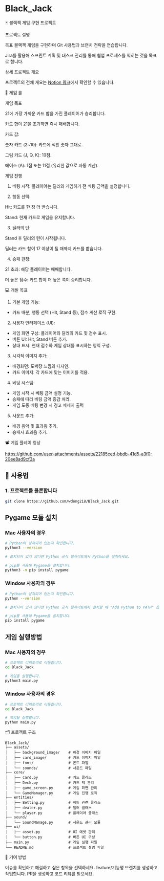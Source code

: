 # Black_Jack



🃏 블랙잭 게임 구현 프로젝트

프로젝트 설명

목표
블랙잭 게임을 구현하며 Git 사용법과 브랜치 전략을 연습합니다.

Jira를 활용해 스프린트 계획 및 태스크 관리를 통해 협업 프로세스를 익히는 것을 목표로 합니다.

상세 프로젝트 개요

프로젝트의 전체 개요는 [Notion 링크](https://peridot-chicken-4e7.notion.site/16226275352480c6accfdea53f38e27d?pvs=4)에서 확인할 수 있습니다.

🎯 게임 룰

게임 목표

21에 가장 가까운 카드 합을 가진 플레이어가 승리합니다.

카드 합이 21을 초과하면 즉시 패배합니다.

카드 값:

숫자 카드 (2~10): 카드에 적힌 숫자 그대로.

그림 카드 (J, Q, K): 10점.

에이스 (A): 1점 또는 11점 (유리한 값으로 자동 계산).

게임 진행

1. 베팅 시작: 플레이어는 딜러와 게임하기 전 베팅 금액을 설정합니다.

2. 행동 선택:

Hit: 카드를 한 장 더 받습니다.

Stand: 현재 카드로 게임을 유지합니다.

3. 딜러의 턴:

Stand 후 딜러의 턴이 시작됩니다. 

딜러는 카드 합이 17 이상이 될 때까지 카드를 받습니다.

4. 승패 판정:

21 초과: 해당 플레이어는 패배합니다.

더 높은 점수: 카드 합이 더 높은 쪽이 승리합니다.

💻 개발 목표

1. 기본 게임 기능:
   
- 카드 배분, 행동 선택 (Hit, Stand 등), 점수 계산 로직 구현.

2. 사용자 인터페이스 (UI):
- 게임 화면 구성: 플레이어와 딜러의 카드 및 점수 표시.
- 버튼 UI: Hit, Stand 버튼 추가.
- 상태 표시: 현재 점수와 게임 상태를 표시하는 영역 구성.

3. 시각적 이미지 추가:

- 배경화면: 도박장 느낌의 디자인.
- 카드 이미지: 각 카드에 맞는 이미지를 적용.

4. 베팅 시스템:
- 게임 시작 시 베팅 금액 설정 기능.
- 승패에 따라 베팅 금액 증감 처리.
- 게임 도중 베팅 변경 시 경고 메세지 출력

5. 사운드 추가:
- 배경 음악 및 효과음 추가.
- 승패시 효과음 추가.

📽️ 게임 플레이 영상



https://github.com/user-attachments/assets/22185ced-bbdb-41d5-a3f0-20ee8ad9cf3a



## 🔧 **사용법**

### 1. **프로젝트를 클론합니다**
```bash
git clone https://github.com/wdong218/Black_Jack.git
```

## Pygame 모듈 설치

### Mac 사용자의 경우

```bash
# Python이 설치되어 있는지 확인합니다.
python3 --version

# 설치되어 있지 않다면 Python 공식 웹사이트에서 Python을 설치하세요.

# pip를 사용해 Pygame을 설치합니다.
python3 -m pip install pygame
```
### Window 사용자의 경우
```bash
# Python이 설치되어 있는지 확인합니다.
python --version

# 설치되어 있지 않다면 Python 공식 웹사이트에서 설치할 때 "Add Python to PATH" 옵션을 체크하세요.

# pip를 사용해 Pygame을 설치합니다.
pip install pygame
```
## 게임 실행방법
### Mac 사용자의 경우
```bash
# 프로젝트 디렉토리로 이동합니다.
cd Black_Jack

# 게임을 실행합니다.
python3 main.py
```
### Window 사용자의 경우
```bash
# 프로젝트 디렉토리로 이동합니다.
cd Black_Jack

# 게임을 실행합니다.
python main.py
```

🗂️ 프로젝트 구조

```plaintext
Black_Jack/
├── assets/
│   ├── background_image/    # 배경 이미지 파일
│   ├── card_image/          # 카드 이미지 파일
│   ├── font/                # 폰트 파일
│   └── sounds/              # 사운드 파일
├── core/
│   ├── Card.py              # 카드 클래스
│   ├── Deck.py              # 카드 덱 관리
│   ├── game_screen.py       # 게임 화면 관리
│   └── GameManager.py       # 게임 진행 로직
├── entities/
│   ├── Betting.py           # 베팅 관련 클래스
│   ├── dealer.py            # 딜러 클래스
│   └── player.py            # 플레이어 클래스
├── sound/
│   └── SoundManage.py       # 사운드 관리 모듈
├── ui/
│   ├── asset.py             # UI 에셋 관리
│   └── button.py            # 버튼 UI 구성
├── main.py                  # 게임 실행 파일
└── README.md                # 프로젝트 설명 파일
```

🙌 기여 방법

이슈를 확인하고 해결하고 싶은 항목을 선택하세요.
feature/기능명 브랜치를 생성하고 작업합니다.
PR을 생성하고 코드 리뷰를 받으세요.
